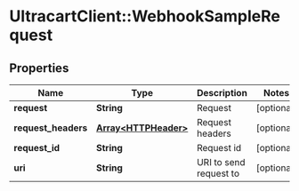 # UltracartClient::WebhookSampleRequest

## Properties
Name | Type | Description | Notes
------------ | ------------- | ------------- | -------------
**request** | **String** | Request | [optional] 
**request_headers** | [**Array&lt;HTTPHeader&gt;**](HTTPHeader.md) | Request headers | [optional] 
**request_id** | **String** | Request id | [optional] 
**uri** | **String** | URI to send request to | [optional] 


